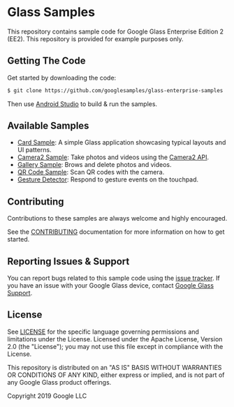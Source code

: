 # Glass Samples

This repository contains sample code for Google Glass Enterprise Edition 2 (EE2). This repository is provided for example purposes only.

## Getting The Code

Get started by downloading the code:

```bash
$ git clone https://github.com/googlesamples/glass-enterprise-samples
```

Then use [Android Studio](https://developer.android.com/studio) to build & run the samples.

## Available Samples

*  [Card Sample](CardSample): A simple Glass application showcasing typical layouts and UI patterns.
*  [Camera2 Sample](Camera2Sample): Take photos and videos using the [Camera2 API](https://developer.android.com/guide/topics/media/camera).
*  [Gallery Sample](GallerySample): Brows and delete photos and videos.
*  [QR Code Sample](QRCodeScannerSample): Scan QR codes with the camera.
*  [Gesture Detector](endpoints-frameworks): Respond to gesture events on the touchpad.

## Contributing

Contributions to these samples are always welcome and highly encouraged.

See the [CONTRIBUTING](CONTRIBUTING.md) documentation for more information on how to get started.

## Reporting Issues & Support

You can report bugs related to this sample code using the [issue tracker](https://github.com/googlesamples/glass-enterprise-samples/issues). If you have an issue with your Google Glass device, contact [Google Glass Support](http://g.co/glass/contactus).

## License

See [LICENSE](LICENSE) for the specific language governing permissions and limitations under the License. Licensed under the Apache License, Version 2.0 (the "License"); you may not use this file except in compliance with the License.

This repository is distributed on an "AS IS" BASIS WITHOUT WARRANTIES OR CONDITIONS OF ANY KIND, either express or implied, and is not part of any Google Glass product offerings.

Copyright 2019 Google LLC
